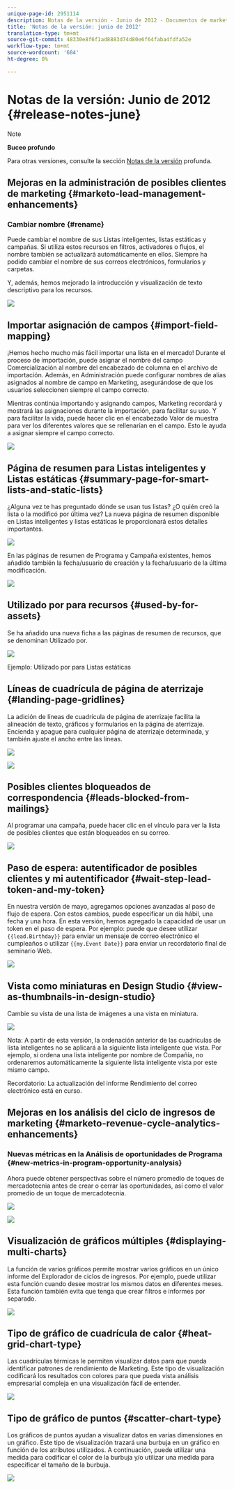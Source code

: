 ```yaml
---
unique-page-id: 2951114
description: Notas de la versión - Junio de 2012 - Documentos de marketing - Documentación del producto
title: 'Notas de la versión: junio de 2012'
translation-type: tm+mt
source-git-commit: 48330e8f6f1ad8883d74d80e6f64faba4fdfa52e
workflow-type: tm+mt
source-wordcount: '684'
ht-degree: 0%

---
```



# Notas de la versión: Junio de 2012 {#release-notes-june}

>[!NOTE]
>
>**Buceo profundo**
>
>Para otras versiones, consulte la sección [Notas de la versión](http://docs.marketo.com/display/docs/release+notes) profunda.

## Mejoras en la administración de posibles clientes de marketing {#marketo-lead-management-enhancements}

### Cambiar nombre {#rename}

Puede cambiar el nombre de sus Listas inteligentes, listas estáticas y campañas. Si utiliza estos recursos en filtros, activadores o flujos, el nombre también se actualizará automáticamente en ellos. Siempre ha podido cambiar el nombre de sus correos electrónicos, formularios y carpetas.

Y, además, hemos mejorado la introducción y visualización de texto descriptivo para los recursos.

![](assets/image2014-9-23-10-3a23-3a10.png)

## Importar asignación de campos {#import-field-mapping}

¡Hemos hecho mucho más fácil importar una lista en el mercado! Durante el proceso de importación, puede asignar el nombre del campo Comercialización al nombre del encabezado de columna en el archivo de importación. Además, en Administración puede configurar nombres de alias asignados al nombre de campo en Marketing, asegurándose de que los usuarios seleccionen siempre el campo correcto.

Mientras continúa importando y asignando campos, Marketing recordará y mostrará las asignaciones durante la importación, para facilitar su uso. Y para facilitar la vida, puede hacer clic en el encabezado Valor de muestra para ver los diferentes valores que se rellenarían en el campo. Esto le ayuda a asignar siempre el campo correcto.

![](assets/image2014-9-23-10-3a23-3a27.png)

## Página de resumen para Listas inteligentes y Listas estáticas {#summary-page-for-smart-lists-and-static-lists}

¿Alguna vez te has preguntado dónde se usan tus listas? ¿O quién creó la lista o la modificó por última vez? La nueva página de resumen disponible en Listas inteligentes y listas estáticas le proporcionará estos detalles importantes.

![](assets/image2014-9-23-10-3a23-3a40.png)

En las páginas de resumen de Programa y Campaña existentes, hemos añadido también la fecha/usuario de creación y la fecha/usuario de la última modificación.

![](assets/image2014-9-23-10-3a23-3a54.png)

## Utilizado por para recursos {#used-by-for-assets}

Se ha añadido una nueva ficha a las páginas de resumen de recursos, que se denominan Utilizado por.

![](assets/image2014-9-23-10-3a24-3a5.png)

Ejemplo: Utilizado por para Listas estáticas

## Líneas de cuadrícula de página de aterrizaje {#landing-page-gridlines}

La adición de líneas de cuadrícula de página de aterrizaje facilita la alineación de texto, gráficos y formularios en la página de aterrizaje. Encienda y apague para cualquier página de aterrizaje determinada, y también ajuste el ancho entre las líneas.

![](assets/image2014-9-23-10-3a24-3a19.png)

![](assets/image2014-9-23-10-3a24-3a33.png)

## Posibles clientes bloqueados de correspondencia {#leads-blocked-from-mailings}

Al programar una campaña, puede hacer clic en el vínculo para ver la lista de posibles clientes que están bloqueados en su correo.

![](assets/image2014-9-23-10-3a24-3a51.png)

## Paso de espera: autentificador de posibles clientes y mi autentificador {#wait-step-lead-token-and-my-token}

En nuestra versión de mayo, agregamos opciones avanzadas al paso de flujo de espera. Con estos cambios, puede especificar un día hábil, una fecha y una hora. En esta versión, hemos agregado la capacidad de usar un token en el paso de espera. Por ejemplo: puede que desee utilizar `{{lead.Birthday}}` para enviar un mensaje de correo electrónico el cumpleaños o utilizar `{{my.Event Date}}` para enviar un recordatorio final de seminario Web.

![](assets/image2014-9-23-10-3a25-3a57.png)

## Vista como miniaturas en Design Studio {#view-as-thumbnails-in-design-studio}

Cambie su vista de una lista de imágenes a una vista en miniatura.

![](assets/image2014-9-23-10-3a26-3a13.png)

Nota: A partir de esta versión, la ordenación anterior de las cuadrículas de lista inteligentes no se aplicará a la siguiente lista inteligente que vista. Por ejemplo, si ordena una lista inteligente por nombre de Compañía, no ordenaremos automáticamente la siguiente lista inteligente vista por este mismo campo.

Recordatorio: La actualización del informe Rendimiento del correo electrónico está en curso.

## Mejoras en los análisis del ciclo de ingresos de marketing {#marketo-revenue-cycle-analytics-enhancements}

### Nuevas métricas en la Análisis de oportunidades de Programa {#new-metrics-in-program-opportunity-analysis}

Ahora puede obtener perspectivas sobre el número promedio de toques de mercadotecnia antes de crear o cerrar las oportunidades, así como el valor promedio de un toque de mercadotecnia.

![](assets/image2014-9-23-10-3a26-3a30.png)

![](assets/image2014-9-23-10-3a26-3a41.png)

## Visualización de gráficos múltiples {#displaying-multi-charts}

La función de varios gráficos permite mostrar varios gráficos en un único informe del Explorador de ciclos de ingresos. Por ejemplo, puede utilizar esta función cuando desee mostrar los mismos datos en diferentes meses. Esta función también evita que tenga que crear filtros e informes por separado.

![](assets/image2014-9-23-10-3a27-3a41.png)

## Tipo de gráfico de cuadrícula de calor {#heat-grid-chart-type}

Las cuadrículas térmicas le permiten visualizar datos para que pueda identificar patrones de rendimiento de Marketing. Este tipo de visualización codificará los resultados con colores para que pueda vista análisis empresarial compleja en una visualización fácil de entender.

![](assets/image2014-9-23-10-3a28-3a21.png)

## Tipo de gráfico de puntos {#scatter-chart-type}

Los gráficos de puntos ayudan a visualizar datos en varias dimensiones en un gráfico. Este tipo de visualización trazará una burbuja en un gráfico en función de los atributos utilizados. A continuación, puede utilizar una medida para codificar el color de la burbuja y/o utilizar una medida para especificar el tamaño de la burbuja.

![](assets/image2014-9-23-10-3a29-3a7.png)
